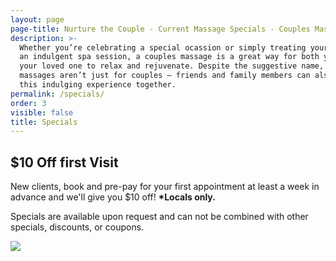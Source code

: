 ```yaml
---
layout: page
page-title: Nurture the Couple - Current Massage Specials - Couples Massage in Charleston
description: >-
  Whether you’re celebrating a special ocassion or simply treating yourself to
  an indulgent spa session, a couples massage is a great way for both you and
  your loved one to relax and rejuvenate. Despite the suggestive name, couples
  massages aren’t just for couples – friends and family members can also enjoy
  this indulging experience together.
permalink: /specials/
order: 3
visible: false
title: Specials
---
```

<h2>$10 Off
 first Visit</h2>



New clients, book and pre-pay for your first appointment at least a week in advance and we'll give you $10 off! <b>*Locals only.</b> 



Specials are available upon request and can not be combined with other specials, discounts, or coupons.

<img src="https://raw.githubusercontent.com/nurturemassage/nurture-the-couple/master/assets/images/couples_massage_charleston_sc.jpg">

